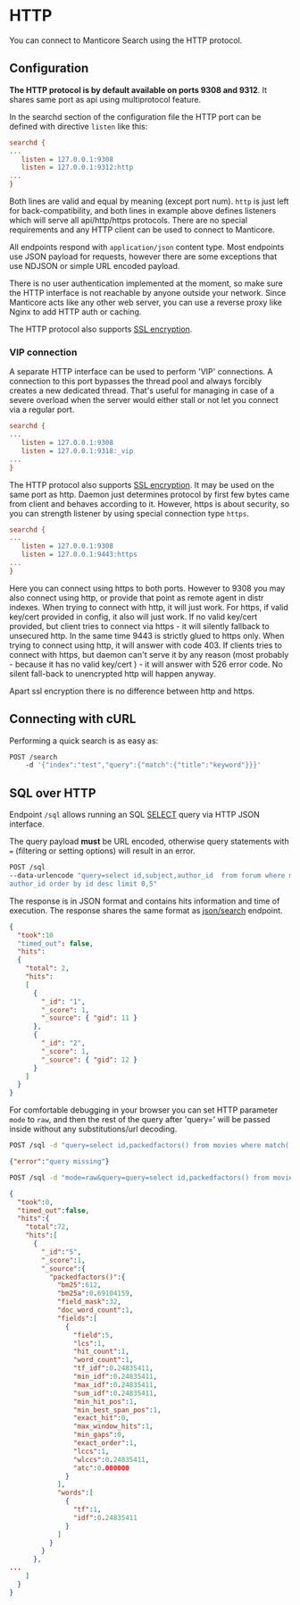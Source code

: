 # HTTP

You can connect to Manticore Search using the HTTP protocol.

## Configuration
**The HTTP protocol is by default available on ports 9308 and 9312**. It shares same port as api using multiprotocol feature.

In the searchd section of the configuration file the HTTP port can be defined with directive `listen` like this:

```ini
searchd {
...
   listen = 127.0.0.1:9308
   listen = 127.0.0.1:9312:http
...
}
```

Both lines are valid and equal by meaning (except port num). `http` is just left for back-compatibility, and both lines in example above
 defines listeners which will serve all api/http/https protocols. There are no special requirements and any HTTP client can be used to connect to Manticore. 

All endpoints respond with `application/json` content type. Most endpoints use JSON payload for requests, however there are some exceptions that use NDJSON or simple URL encoded payload.

There is no user authentication implemented at the moment, so make sure the HTTP interface is not reachable by anyone outside your network. Since Manticore acts like any other web server, you can use a reverse proxy like Nginx to add HTTP  auth or caching.

The HTTP protocol also supports [SSL encryption](Security/SSL.md).

### VIP connection
A separate HTTP interface can be used to perform 'VIP' connections. A connection to this port bypasses the thread pool and always forcibly creates a new dedicated thread. That's useful for managing in case of a severe overload when the server would either stall or not let you connect via a regular port.

```ini
searchd {
...
   listen = 127.0.0.1:9308
   listen = 127.0.0.1:9318:_vip
...
}
``` 
The HTTP protocol also supports [SSL encryption](Security/SSL.md). It may be used on the same port as http. Daemon just determines protocol by first
few bytes came from client and behaves according to it. However, https is about security, so you can strength listener by using special connection type `https`.

```ini
searchd {
...
   listen = 127.0.0.1:9308
   listen = 127.0.0.1:9443:https
...
}
``` 

Here you can connect using https to both ports. However to 9308 you may also connect using http, or provide that point as remote agent in distr indexes.
When trying to connect with http, it will just work. For https, if valid key/cert provided in config, it also will just work.
If no valid key/cert provided, but client tries to connect via https - it will silently fallback to unsecured http.
In the same time 9443 is strictly glued to https only. When trying to connect using http, it will answer with code 403.
If clients tries to connect with https, but daemon can't serve it by any reason (most probably - because it has no valid key/cert ) - it will answer
with 526 error code. No silent fall-back to unencrypted http will happen anyway.

Apart ssl encryption there is no difference between http and https.

## Connecting with cURL
Performing a quick search is as easy as:

```bash
POST /search 
    -d '{"index":"test","query":{"match":{"title":"keyword"}}}'
```

## SQL over HTTP
Endpoint `/sql` allows running an SQL [SELECT](Searching/Full_text_matching/Basic_usage.md#SQL) query via HTTP JSON interface.

The query payload **must** be URL encoded, otherwise query statements with `=` (filtering or setting options) will result in an error.

```bash
POST /sql 
--data-urlencode "query=select id,subject,author_id  from forum where match('@subject php manticore') group by
author_id order by id desc limit 0,5"
```

The response is in JSON format and contains hits information and time of execution. The response shares the same format as [json/search](Searching/Full_text_matching/Basic_usage.md#HTTP) endpoint.

```json
{
  "took":10
  "timed_out": false,
  "hits":
  {
    "total": 2,
    "hits":
    [
      {
        "_id": "1",
        "_score": 1,
        "_source": { "gid": 11 }
      },
      {
        "_id": "2",
        "_score": 1,
        "_source": { "gid": 12 }
      }
    ]
  }
}
```

For comfortable debugging in your browser you can set HTTP parameter `mode` to `raw`, and then the rest of the query after 'query=' will be passed inside without any substitutions/url decoding.

```bash
POST /sql -d "query=select id,packedfactors() from movies where match('star') option ranker=expr('1')"
```

```json
{"error":"query missing"}
```

```bash
POST /sql -d "mode=raw&query=query=select id,packedfactors() from movies where match('star') option ranker=expr('1')"
```

```json
{
  "took":0,
  "timed_out":false,
  "hits":{
    "total":72,
    "hits":[
      {
        "_id":"5",
        "_score":1,
        "_source":{
          "packedfactors()":{
            "bm25":612,
            "bm25a":0.69104159,
            "field_mask":32,
            "doc_word_count":1,
            "fields":[
              {
                "field":5,
                "lcs":1,
                "hit_count":1,
                "word_count":1,
                "tf_idf":0.24835411,
                "min_idf":0.24835411,
                "max_idf":0.24835411,
                "sum_idf":0.24835411,
                "min_hit_pos":1,
                "min_best_span_pos":1,
                "exact_hit":0,
                "max_window_hits":1,
                "min_gaps":0,
                "exact_order":1,
                "lccs":1,
                "wlccs":0.24835411,
                "atc":0.000000
              }
            ],
            "words":[
              {
                "tf":1,
                "idf":0.24835411
              }
            ]
          }
        }
      },
...
    ]
  }
}
```
